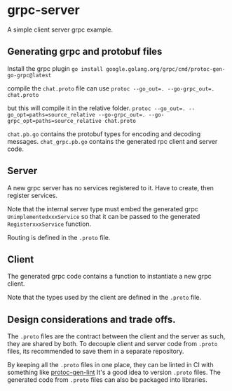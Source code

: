 # grpc-server

A simple client server grpc example.

## Generating grpc and protobuf files

Install the grpc plugin
`go install google.golang.org/grpc/cmd/protoc-gen-go-grpc@latest`

compile the `chat.proto` file can use
`protoc --go_out=. --go-grpc_out=. chat.proto`

but this will compile it in the relative folder.
`protoc --go_out=. --go_opt=paths=source_relative --go-grpc_out=. --go-grpc_opt=paths=source_relative chat.proto`

`chat.pb.go` contains the protobuf types for encoding and decoding messages.
`chat_grpc.pb.go` contains the generated rpc client and server code.

## Server

A new grpc server has no services registered to it. Have to create, then register services. 

Note that the internal server type must embed the generated grpc `UnimplementedxxxService` so that it can be passed to the generated
`RegisterxxxService` function.

Routing is defined in the `.proto` file.

## Client 

The generated grpc code contains a function to instantiate a new grpc client.

Note that the types used by the client are defined in the `.proto` file.

## Design considerations and trade offs.

The `.proto` files are the contract between the client and the server as such, they are shared by both.
To decouple client and server code from `.proto` files, its recommended to save them in a separate repository.

By keeping all the `.proto` files in one place, they can be linted in CI with something like [protoc-gen-lint](https://github.com/ckaznocha/protoc-gen-lint)
It's a good idea to version `.proto` files. The generated code from `.proto` files can also be packaged into libraries.
